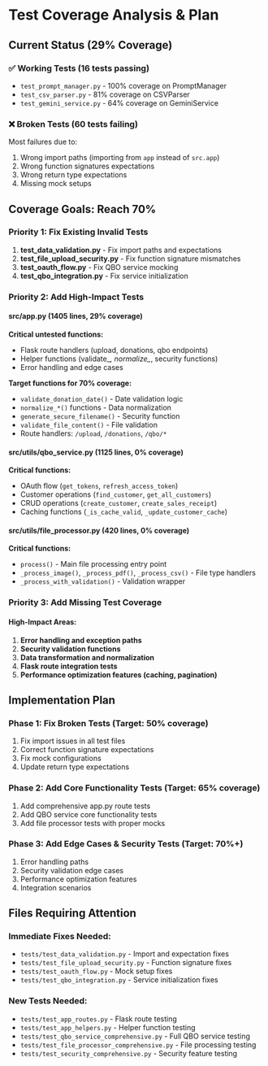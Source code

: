 # Test Coverage Analysis & Plan

## Current Status (29% Coverage)

### ✅ Working Tests (16 tests passing)
- `test_prompt_manager.py` - 100% coverage on PromptManager
- `test_csv_parser.py` - 81% coverage on CSVParser  
- `test_gemini_service.py` - 64% coverage on GeminiService

### ❌ Broken Tests (60 tests failing)
Most failures due to:
1. Wrong import paths (importing from `app` instead of `src.app`)
2. Wrong function signatures expectations
3. Wrong return type expectations
4. Missing mock setups

## Coverage Goals: Reach 70%

### Priority 1: Fix Existing Invalid Tests
1. **test_data_validation.py** - Fix import paths and expectations
2. **test_file_upload_security.py** - Fix function signature mismatches
3. **test_oauth_flow.py** - Fix QBO service mocking
4. **test_qbo_integration.py** - Fix service initialization

### Priority 2: Add High-Impact Tests

#### src/app.py (1405 lines, 29% coverage)
**Critical untested functions:**
- Flask route handlers (upload, donations, qbo endpoints)
- Helper functions (validate_*, normalize_*, security functions)
- Error handling and edge cases

**Target functions for 70% coverage:**
- `validate_donation_date()` - Date validation logic
- `normalize_*()` functions - Data normalization  
- `generate_secure_filename()` - Security function
- `validate_file_content()` - File validation
- Route handlers: `/upload`, `/donations`, `/qbo/*`

#### src/utils/qbo_service.py (1125 lines, 0% coverage)
**Critical functions:**
- OAuth flow (`get_tokens`, `refresh_access_token`)
- Customer operations (`find_customer`, `get_all_customers`) 
- CRUD operations (`create_customer`, `create_sales_receipt`)
- Caching functions (`_is_cache_valid`, `_update_customer_cache`)

#### src/utils/file_processor.py (420 lines, 0% coverage)
**Critical functions:**
- `process()` - Main file processing entry point
- `_process_image()`, `_process_pdf()`, `_process_csv()` - File type handlers
- `_process_with_validation()` - Validation wrapper

### Priority 3: Add Missing Test Coverage

#### High-Impact Areas:
1. **Error handling and exception paths**
2. **Security validation functions** 
3. **Data transformation and normalization**
4. **Flask route integration tests**
5. **Performance optimization features (caching, pagination)**

## Implementation Plan

### Phase 1: Fix Broken Tests (Target: 50% coverage)
1. Fix import issues in all test files
2. Correct function signature expectations  
3. Fix mock configurations
4. Update return type expectations

### Phase 2: Add Core Functionality Tests (Target: 65% coverage)
1. Add comprehensive app.py route tests
2. Add QBO service core functionality tests
3. Add file processor tests with proper mocks

### Phase 3: Add Edge Cases & Security Tests (Target: 70%+)
1. Error handling paths
2. Security validation edge cases  
3. Performance optimization features
4. Integration scenarios

## Files Requiring Attention

### Immediate Fixes Needed:
- `tests/test_data_validation.py` - Import and expectation fixes
- `tests/test_file_upload_security.py` - Function signature fixes
- `tests/test_oauth_flow.py` - Mock setup fixes
- `tests/test_qbo_integration.py` - Service initialization fixes

### New Tests Needed:
- `tests/test_app_routes.py` - Flask route testing
- `tests/test_app_helpers.py` - Helper function testing  
- `tests/test_qbo_service_comprehensive.py` - Full QBO service testing
- `tests/test_file_processor_comprehensive.py` - File processing testing
- `tests/test_security_comprehensive.py` - Security feature testing